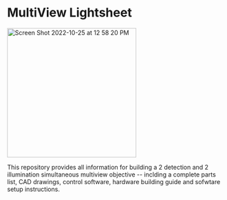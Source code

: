# MultiView Lightsheet #

<img width="300" alt="Screen Shot 2022-10-25 at 12 58 20 PM" src="https://user-images.githubusercontent.com/1870994/200694511-778bb4c6-633c-483f-8e78-47ba3fc8b425.png">

This repository provides all information for building a 2 detection and 2 illumination simultaneous multiview objective -- inclding a complete parts list, CAD drawings, control software, hardware building guide and sofwtare setup instructions.

